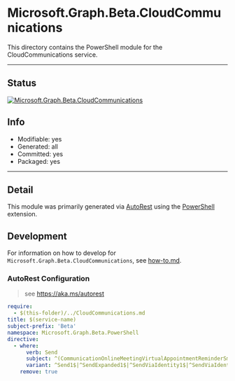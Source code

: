 <!-- region Generated -->
# Microsoft.Graph.Beta.CloudCommunications
This directory contains the PowerShell module for the CloudCommunications service.

---
## Status
[![Microsoft.Graph.Beta.CloudCommunications](https://img.shields.io/powershellgallery/v/Microsoft.Graph.Beta.CloudCommunications.svg?style=flat-square&label=Microsoft.Graph.Beta.CloudCommunications "Microsoft.Graph.Beta.CloudCommunications")](https://www.powershellgallery.com/packages/Microsoft.Graph.Beta.CloudCommunications/)

## Info
- Modifiable: yes
- Generated: all
- Committed: yes
- Packaged: yes

---
## Detail
This module was primarily generated via [AutoRest](https://github.com/Azure/autorest) using the [PowerShell](https://github.com/Azure/autorest.powershell) extension.

## Development
For information on how to develop for `Microsoft.Graph.Beta.CloudCommunications`, see [how-to.md](how-to.md).
<!-- endregion -->

### AutoRest Configuration

> see https://aka.ms/autorest

``` yaml
require:
  - $(this-folder)/../CloudCommunications.md
title: $(service-name)
subject-prefix: 'Beta'
namespace: Microsoft.Graph.Beta.PowerShell
directive:
  - where:
      verb: Send
      subject: ^(CommunicationOnlineMeetingVirtualAppointmentReminderSm|CommunicationOnlineMeetingVirtualAppointmentSm)$
      variant: ^Send1$|^SendExpanded1$|^SendViaIdentity1$|^SendViaIdentityExpanded1$
    remove: true
```
